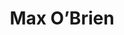 ---
title: Max O’Brien
position: 4
job-title: Director
image: "/uploads/max-obrien.jpg"
email: max.obrien@thisisnovel.co.uk
---